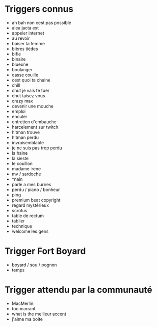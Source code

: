 # Triggers connus
* ah bah non cest pas possible
* alea jacta est
* appeler internet
* au revoir
* baiser ta femme
* bières tièdes
* bifle
* binaire
* blueone
* boulanger
* casse couille
* cest quoi ta chaine
* chill
* chut je vais te tuer
* chut taisez vous
* crazy max
* devenir une mouche
* emploi
* enculer
* entretien d'embauche
* harcelement sur twitch
* hitman trouve
* hitman perdu
* invraisemblable
* je ne suis pas trop perdu
* la haine
* la sieste
* le couillon
* madame irene
* mv / sardoche
* ^nain
* parle a mes burnes
* perdu / piano / bonheur
* ping
* premium beat copyright
* regard mystérieux
* scrotus
* table de rectum
* tablier
* technique
* welcome les gens

# Trigger Fort Boyard
* boyard / sou / pognon
* temps

# Trigger attendu par la communauté
* MacMerlin
* too marrant
* what is the meilleur accent
* j'aime ma boite
